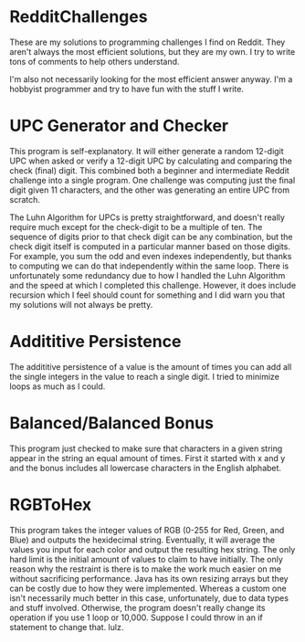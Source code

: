 # RedditChallenges
These are my solutions to programming challenges I find on Reddit. They aren't always the most efficient solutions,
but they are my own. I try to write tons of comments to help others understand. 

I'm also not necessarily looking for the most efficient answer anyway. I'm a hobbyist programmer and try to have fun
with the stuff I write. 

# UPC Generator and Checker
This program is self-explanatory. It will either generate a random 12-digit UPC when asked or verify a 12-digit UPC by calculating and comparing the check (final) digit. This combined both a beginner and intermediate Reddit challenge into a single program. One challenge was computing just the final digit given 11 characters, and the other was generating an entire UPC from scratch. 

The Luhn Algorithm for UPCs is pretty straightforward, and doesn't really require much except for the check-digit to be a multiple of ten. The sequence of digits prior to that check digit can be any combination, but the check digit itself is computed in a particular manner based on those digits. For example, you sum the odd and even indexes independently, but thanks to computing we can do that independently within the same loop. There is unfortunately some redundancy due to how I handled the Luhn Algorithm and the speed at which I completed this challenge. However, it does include recursion which I feel should count for something and I did warn you that my solutions will not always be pretty.

# Addititive Persistence
The addititive persistence of a value is the amount of times you can add all the single integers in the value to reach a single digit. I tried to minimize loops as much as I could.

# Balanced/Balanced Bonus
This program just checked to make sure that characters in a given string appear in the string an equal amount of times. First it started with x and y and the bonus includes all lowercase characters in the English alphabet.

# RGBToHex
This program takes the integer values of RGB (0-255 for Red, Green, and Blue) and outputs the hexidecimal string. Eventually, it will average the values you input for each color and output the resulting hex string. The only hard limit is the initial amount of values to claim to have initially. The only reason why the restraint is there is to make the work much easier on me without sacrificing performance. Java has its own resizing arrays but they can be costly due to how they were implemented. Whereas a custom one isn't necessarily much better in this case, unfortunately, due to data types and stuff involved. Otherwise, the program doesn't really change its operation if you use 1 loop or 10,000. Suppose I could throw in an if statement to change that. lulz.
